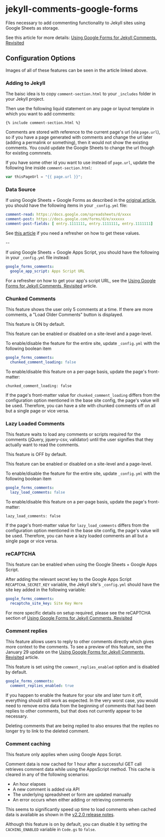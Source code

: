 # jekyll-comments-google-forms

Files necessary to add commenting functionality to Jekyll sites using Google Sheets as storage.

See this article for more details: [Using Google Forms for Jekyll Comments, Revisited]

## Configuration Options

Images of all of these features can be seen in the article linked above.

### Adding to Jekyll

The baisc idea is to copy `comment-section.html` to your `_includes` folder in your Jekyll project.

Then use the following liquid statement on any page or layout template in which you want to add comments:

```liquid
{% include comment-section.html %}
```

Comments are stored with reference to the current page's url (via `page.url`), so if you have a page generated with comments and change the url later (adding a permalink or something), then it would not show the existing comments. You could update the Google Sheets to change the url though for existing commnets.

If you have some other id you want to use instead of `page.url`, update the following line inside `comment-section.html`:

```javascript
var thisPageUrl = "{{ page.url }}";
```

### Data Source

If using Google Sheets + Google Forms as described in the [original article], you should have the following items in your `_config.yml` file:

```yml
comment-read: https://docs.google.com/spreadsheets/d/xxxx
comment-post: https://docs.google.com/forms/d/e/xxxxxx
comment-post-fields: [ entry.1111111, entry.1111111, entry.1111111]
```
See [this article] if you need a refresher on how to get these values.

--

If using Google Sheets + Google Apps Script, you should have the following in your `_config.yml` file instead:
```yml
google_forms_comments:
  google_app_script: Apps Script URL
```
For a refresher on how to get your app's script URL, see the [Using Google Forms for Jekyll Comments, Revisited] article.

### Chunked Comments

This feature shows the user only 5 comments at a time. If there are more comments, a "Load Older Comments" button is displayed.

This feature is ON by default.

This feature can be enabled or disabled on a site-level and a page-level.

To enable/disable the feature for the entire site, update `_config.yml` with the following boolean item
```yml
google_forms_comments:
  chunked_comment_loading: false
```
To enable/disable this feature on a per-page basis, update the page's front-matter:
```
chunked_comment_loading: false
```

If the page's front-matter value for `chunked_comment_loading` differs from the configuration option mentioned in the base site config, the page's value will be used. Therefore, you can have a site with chunked comments off on all but a single page or vice versa.

### Lazy Loaded Comments

This feature waits to load any comments or scripts required for the comments (jQuery, jquery-csv, validator) until the user signifies that they actually want to read the comments.

This feature is OFF by default.

This feature can be enabled or disabled on a site-level and a page-level.

To enable/disable the feature for the entire site, update `_config.yml` with the following boolean item
```yml
google_forms_comments:
  lazy_load_comments: false
```
To enable/disable this feature on a per-page basis, update the page's front-matter:
```
lazy_load_comments: false
```

If the page's front-matter value for `lazy_load_comments` differs from the configuration option mentioned in the base site config, the page's value will be used. Therefore, you can have a lazy loaded comments an all but a single page or vice versa.

### reCAPTCHA

This feature can be enabled when using the Google Sheets + Google Apps Script. 

After adding the relevant secret key to the Google Apps Script `RECAPTCHA_SECRET_KEY` variable, the Jekyll site's `_config.yml` should have the site key added in the following variable:
```yml
google_forms_comments:
  recaptcha_site_key: Site Key Here
```

For more specific details on setup required, please see the reCAPTCHA section of [Using Google Forms for Jekyll Comments, Revisited]


### Comment replies

This feature allows users to reply to other comments directly which gives more context to the comments. To see a preview of this feature, see the January 29 update on the [Using Google Forms for Jekyll Comments, Revisited] article.

This feature is set using the `comment_replies_enabled` option and is disabled by default.
```yml codeCopyEnabled
google_forms_comments:
  comment_replies_enabled: true
```

If you happen to enable the feature for your site and later turn it off, everything should still work as expected. In the very worst case, you would need to remove extra data from the beginning of comments that had been replies to other comments, but that does not currently appear to be necessary.

Deleting comments that are being replied to also ensures that the replies no longer try to link to the deleted comment.

### Comment caching

This feature only applies when using Google Apps Script. 

Comment data is now cached for 1 hour after a successful GET call retrieves comment data while using the AppsScript method. This cache is cleared in any of the following scenarios:
* An hour elapses
* A new comment is added via API
* The underlying spreadsheet or form are updated manually
* An error occurs when either adding or retrieving comments

This seems to significantly speed up time to load comments when cached data is available as shown in the [v2.2.0 release notes].

Although this feature is on by default, you can disable it by setting the `CACHING_ENABLED` variable in `Code.gs` to `false`.


[Using Google Forms for Jekyll Comments, Revisited]: https://jdvp.me/articles/Google-Forms-Jekyll-Comments-Revisited
[original article]: https://jdvp.me/articles/Google-Forms-Jekyll-Comments
[this article]: https://jdvp.me/articles/Google-Forms-Jekyll-Comments
[v2.2.0 release notes]: https://github.com/jdvp/jekyll-comments-google-forms/releases/tag/v2.2.0
